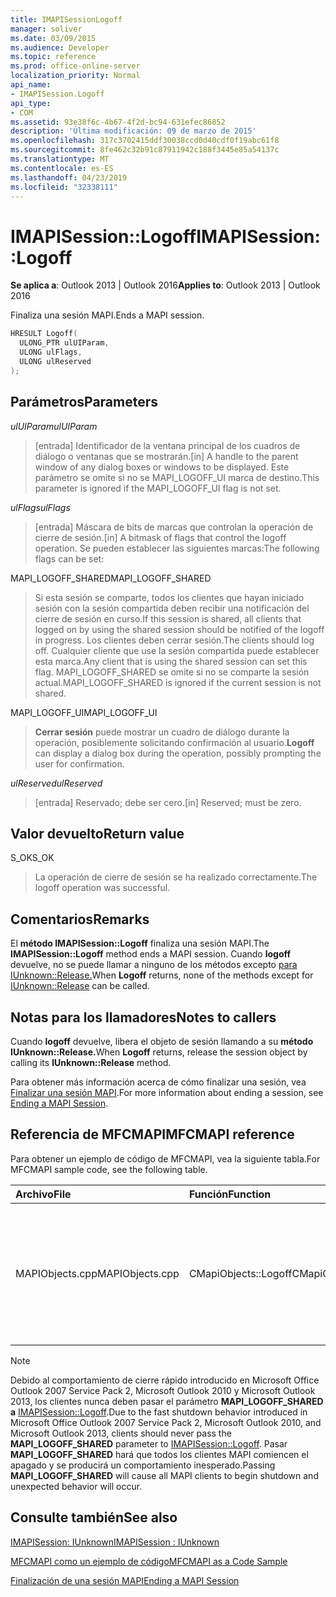 ```yaml
---
title: IMAPISessionLogoff
manager: soliver
ms.date: 03/09/2015
ms.audience: Developer
ms.topic: reference
ms.prod: office-online-server
localization_priority: Normal
api_name:
- IMAPISession.Logoff
api_type:
- COM
ms.assetid: 93e38f6c-4b67-4f2d-bc94-631efec86852
description: 'Última modificación: 09 de marzo de 2015'
ms.openlocfilehash: 317c3702415ddf30038ccd0d40cdf0f19abc61f8
ms.sourcegitcommit: 8fe462c32b91c87911942c188f3445e85a54137c
ms.translationtype: MT
ms.contentlocale: es-ES
ms.lasthandoff: 04/23/2019
ms.locfileid: "32338111"
---
```

# <a name="imapisessionlogoff"></a><span data-ttu-id="4de85-103">IMAPISession::Logoff</span><span class="sxs-lookup"><span data-stu-id="4de85-103">IMAPISession::Logoff</span></span>

  
  
<span data-ttu-id="4de85-104">**Se aplica a**: Outlook 2013 | Outlook 2016</span><span class="sxs-lookup"><span data-stu-id="4de85-104">**Applies to**: Outlook 2013 | Outlook 2016</span></span> 
  
<span data-ttu-id="4de85-105">Finaliza una sesión MAPI.</span><span class="sxs-lookup"><span data-stu-id="4de85-105">Ends a MAPI session.</span></span>
  
```cpp
HRESULT Logoff(
  ULONG_PTR ulUIParam,
  ULONG ulFlags,
  ULONG ulReserved
);
```

## <a name="parameters"></a><span data-ttu-id="4de85-106">Parámetros</span><span class="sxs-lookup"><span data-stu-id="4de85-106">Parameters</span></span>

 <span data-ttu-id="4de85-107">_ulUIParam_</span><span class="sxs-lookup"><span data-stu-id="4de85-107">_ulUIParam_</span></span>
  
> <span data-ttu-id="4de85-108">[entrada] Identificador de la ventana principal de los cuadros de diálogo o ventanas que se mostrarán.</span><span class="sxs-lookup"><span data-stu-id="4de85-108">[in] A handle to the parent window of any dialog boxes or windows to be displayed.</span></span> <span data-ttu-id="4de85-109">Este parámetro se omite si no se MAPI_LOGOFF_UI marca de destino.</span><span class="sxs-lookup"><span data-stu-id="4de85-109">This parameter is ignored if the MAPI_LOGOFF_UI flag is not set.</span></span>
    
 <span data-ttu-id="4de85-110">_ulFlags_</span><span class="sxs-lookup"><span data-stu-id="4de85-110">_ulFlags_</span></span>
  
> <span data-ttu-id="4de85-111">[entrada] Máscara de bits de marcas que controlan la operación de cierre de sesión.</span><span class="sxs-lookup"><span data-stu-id="4de85-111">[in] A bitmask of flags that control the logoff operation.</span></span> <span data-ttu-id="4de85-112">Se pueden establecer las siguientes marcas:</span><span class="sxs-lookup"><span data-stu-id="4de85-112">The following flags can be set:</span></span>
    
<span data-ttu-id="4de85-113">MAPI_LOGOFF_SHARED</span><span class="sxs-lookup"><span data-stu-id="4de85-113">MAPI_LOGOFF_SHARED</span></span> 
  
> <span data-ttu-id="4de85-114">Si esta sesión se comparte, todos los clientes que hayan iniciado sesión con la sesión compartida deben recibir una notificación del cierre de sesión en curso.</span><span class="sxs-lookup"><span data-stu-id="4de85-114">If this session is shared, all clients that logged on by using the shared session should be notified of the logoff in progress.</span></span> <span data-ttu-id="4de85-115">Los clientes deben cerrar sesión.</span><span class="sxs-lookup"><span data-stu-id="4de85-115">The clients should log off.</span></span> <span data-ttu-id="4de85-116">Cualquier cliente que use la sesión compartida puede establecer esta marca.</span><span class="sxs-lookup"><span data-stu-id="4de85-116">Any client that is using the shared session can set this flag.</span></span> <span data-ttu-id="4de85-117">MAPI_LOGOFF_SHARED se omite si no se comparte la sesión actual.</span><span class="sxs-lookup"><span data-stu-id="4de85-117">MAPI_LOGOFF_SHARED is ignored if the current session is not shared.</span></span>
    
<span data-ttu-id="4de85-118">MAPI_LOGOFF_UI</span><span class="sxs-lookup"><span data-stu-id="4de85-118">MAPI_LOGOFF_UI</span></span> 
  
> <span data-ttu-id="4de85-119">**Cerrar sesión** puede mostrar un cuadro de diálogo durante la operación, posiblemente solicitando confirmación al usuario.</span><span class="sxs-lookup"><span data-stu-id="4de85-119">**Logoff** can display a dialog box during the operation, possibly prompting the user for confirmation.</span></span> 
    
 <span data-ttu-id="4de85-120">_ulReserved_</span><span class="sxs-lookup"><span data-stu-id="4de85-120">_ulReserved_</span></span>
  
> <span data-ttu-id="4de85-121">[entrada] Reservado; debe ser cero.</span><span class="sxs-lookup"><span data-stu-id="4de85-121">[in] Reserved; must be zero.</span></span>
    
## <a name="return-value"></a><span data-ttu-id="4de85-122">Valor devuelto</span><span class="sxs-lookup"><span data-stu-id="4de85-122">Return value</span></span>

<span data-ttu-id="4de85-123">S_OK</span><span class="sxs-lookup"><span data-stu-id="4de85-123">S_OK</span></span> 
  
> <span data-ttu-id="4de85-124">La operación de cierre de sesión se ha realizado correctamente.</span><span class="sxs-lookup"><span data-stu-id="4de85-124">The logoff operation was successful.</span></span>
    
## <a name="remarks"></a><span data-ttu-id="4de85-125">Comentarios</span><span class="sxs-lookup"><span data-stu-id="4de85-125">Remarks</span></span>

<span data-ttu-id="4de85-126">El **método IMAPISession::Logoff** finaliza una sesión MAPI.</span><span class="sxs-lookup"><span data-stu-id="4de85-126">The **IMAPISession::Logoff** method ends a MAPI session.</span></span> <span data-ttu-id="4de85-127">Cuando **logoff** devuelve, no se puede llamar a ninguno de los métodos excepto [para IUnknown::Release.](https://msdn.microsoft.com/library/ms682317%28v=VS.85%29.aspx)</span><span class="sxs-lookup"><span data-stu-id="4de85-127">When **Logoff** returns, none of the methods except for [IUnknown::Release](https://msdn.microsoft.com/library/ms682317%28v=VS.85%29.aspx) can be called.</span></span> 
  
## <a name="notes-to-callers"></a><span data-ttu-id="4de85-128">Notas para los llamadores</span><span class="sxs-lookup"><span data-stu-id="4de85-128">Notes to callers</span></span>

<span data-ttu-id="4de85-129">Cuando **logoff** devuelve, libera el objeto de sesión llamando a su **método IUnknown::Release.**</span><span class="sxs-lookup"><span data-stu-id="4de85-129">When **Logoff** returns, release the session object by calling its **IUnknown::Release** method.</span></span> 
  
<span data-ttu-id="4de85-130">Para obtener más información acerca de cómo finalizar una sesión, vea [Finalizar una sesión MAPI](ending-a-mapi-session.md).</span><span class="sxs-lookup"><span data-stu-id="4de85-130">For more information about ending a session, see [Ending a MAPI Session](ending-a-mapi-session.md).</span></span>
  
## <a name="mfcmapi-reference"></a><span data-ttu-id="4de85-131">Referencia de MFCMAPI</span><span class="sxs-lookup"><span data-stu-id="4de85-131">MFCMAPI reference</span></span>

<span data-ttu-id="4de85-132">Para obtener un ejemplo de código de MFCMAPI, vea la siguiente tabla.</span><span class="sxs-lookup"><span data-stu-id="4de85-132">For MFCMAPI sample code, see the following table.</span></span>
  
|<span data-ttu-id="4de85-133">**Archivo**</span><span class="sxs-lookup"><span data-stu-id="4de85-133">**File**</span></span>|<span data-ttu-id="4de85-134">**Función**</span><span class="sxs-lookup"><span data-stu-id="4de85-134">**Function**</span></span>|<span data-ttu-id="4de85-135">**Comentario**</span><span class="sxs-lookup"><span data-stu-id="4de85-135">**Comment**</span></span>|
|:-----|:-----|:-----|
|<span data-ttu-id="4de85-136">MAPIObjects.cpp</span><span class="sxs-lookup"><span data-stu-id="4de85-136">MAPIObjects.cpp</span></span>  <br/> |<span data-ttu-id="4de85-137">CMapiObjects::Logoff</span><span class="sxs-lookup"><span data-stu-id="4de85-137">CMapiObjects::Logoff</span></span>  <br/> |<span data-ttu-id="4de85-138">MFCMAPI usa el **método IMAPISession::Logoff** para cerrar sesión de la sesión antes de liberarla.</span><span class="sxs-lookup"><span data-stu-id="4de85-138">MFCMAPI uses the **IMAPISession::Logoff** method to log off from the session before releasing it.</span></span>  <br/> |
   
> [!NOTE]
> <span data-ttu-id="4de85-139">Debido al comportamiento de cierre rápido introducido en Microsoft Office Outlook 2007 Service Pack 2, Microsoft Outlook 2010 y Microsoft Outlook 2013, los clientes nunca deben pasar el parámetro **MAPI_LOGOFF_SHARED a** [IMAPISession::Logoff](imapisession-logoff.md).</span><span class="sxs-lookup"><span data-stu-id="4de85-139">Due to the fast shutdown behavior introduced in Microsoft Office Outlook 2007 Service Pack 2, Microsoft Outlook 2010, and Microsoft Outlook 2013, clients should never pass the **MAPI_LOGOFF_SHARED** parameter to [IMAPISession::Logoff](imapisession-logoff.md).</span></span> <span data-ttu-id="4de85-140">Pasar **MAPI_LOGOFF_SHARED** hará que todos los clientes MAPI comiencen el apagado y se producirá un comportamiento inesperado.</span><span class="sxs-lookup"><span data-stu-id="4de85-140">Passing **MAPI_LOGOFF_SHARED** will cause all MAPI clients to begin shutdown and unexpected behavior will occur.</span></span> 
  
## <a name="see-also"></a><span data-ttu-id="4de85-141">Consulte también</span><span class="sxs-lookup"><span data-stu-id="4de85-141">See also</span></span>



[<span data-ttu-id="4de85-142">IMAPISession: IUnknown</span><span class="sxs-lookup"><span data-stu-id="4de85-142">IMAPISession : IUnknown</span></span>](imapisessioniunknown.md)


[<span data-ttu-id="4de85-143">MFCMAPI como un ejemplo de código</span><span class="sxs-lookup"><span data-stu-id="4de85-143">MFCMAPI as a Code Sample</span></span>](mfcmapi-as-a-code-sample.md)
  
[<span data-ttu-id="4de85-144">Finalización de una sesión MAPI</span><span class="sxs-lookup"><span data-stu-id="4de85-144">Ending a MAPI Session</span></span>](ending-a-mapi-session.md)

